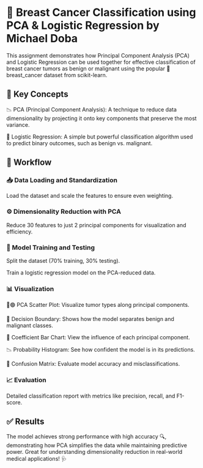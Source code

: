 # 🧬 Breast Cancer Classification using PCA & Logistic Regression by Michael Doba
This assignment demonstrates how Principal Component Analysis (PCA) and Logistic Regression can be used together for effective classification of breast cancer tumors as benign or malignant using the popular 🧪 breast_cancer dataset from scikit-learn.

## 🧠 Key Concepts
📉 PCA (Principal Component Analysis): A technique to reduce data dimensionality by projecting it onto key components that preserve the most variance.

🤖 Logistic Regression: A simple but powerful classification algorithm used to predict binary outcomes, such as benign vs. malignant.

## 🔄 Workflow
### 📥 Data Loading and Standardization

Load the dataset and scale the features to ensure even weighting.

### ⚙️ Dimensionality Reduction with PCA

Reduce 30 features to just 2 principal components for visualization and efficiency.

### 🧪 Model Training and Testing

Split the dataset (70% training, 30% testing).

Train a logistic regression model on the PCA-reduced data.

### 📊 Visualization

🔴🟢 PCA Scatter Plot: Visualize tumor types along principal components.

🧭 Decision Boundary: Shows how the model separates benign and malignant classes.

📏 Coefficient Bar Chart: View the influence of each principal component.

📉 Probability Histogram: See how confident the model is in its predictions.

🧾 Confusion Matrix: Evaluate model accuracy and misclassifications.

### 📈 Evaluation

Detailed classification report with metrics like precision, recall, and F1-score.

## ✅ Results
The model achieves strong performance with high accuracy 🔍, demonstrating how PCA simplifies the data while maintaining predictive power. Great for understanding dimensionality reduction in real-world medical applications! 🩺

